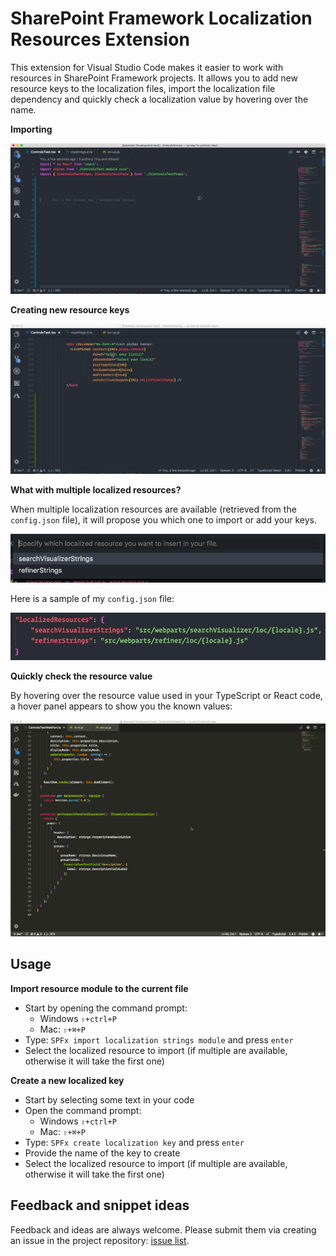 # SharePoint Framework Localization Resources Extension

This extension for Visual Studio Code makes it easier to work with resources in SharePoint Framework projects. It allows you to add new resource keys to the localization files, import the localization file dependency and quickly check a localization value by hovering over the name.

**Importing**

![Importing](./assets/import-localization.gif)

**Creating new resource keys**

![Creating new resource keys](./assets/create-localization.gif)

**What with multiple localized resources?**

When multiple localization resources are available (retrieved from the `config.json` file), it will propose you which one to import or add your keys.

![Localized resource options](./assets/resource-options.png)

Here is a sample of my `config.json` file:

![config.json](./assets/config-file.png)

**Quickly check the resource value**

By hovering over the resource value used in your TypeScript or React code, a hover panel appears to show you the known values:

![Hover panel](./assets/resource-hover.gif)

## Usage

**Import resource module to the current file**

- Start by opening the command prompt:
  - Windows `⇧+ctrl+P`
  - Mac: `⇧+⌘+P`
- Type: `SPFx import localization strings module` and press `enter`
- Select the localized resource to import (if multiple are available, otherwise it will take the first one)

**Create a new localized key**

- Start by selecting some text in your code
- Open the command prompt:
  - Windows `⇧+ctrl+P`
  - Mac: `⇧+⌘+P`
- Type: `SPFx create localization key` and press `enter`
- Provide the name of the key to create
- Select the localized resource to import (if multiple are available, otherwise it will take the first one)

## Feedback and snippet ideas

Feedback and ideas are always welcome. Please submit them via creating an issue in the project repository: [issue list](https://github.com/estruyf/vscode-spfx-localization/issues).